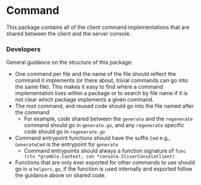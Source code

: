 Command
=======

This package contains all of the client command implementations that are shared between the client and the server console.

### Developers

General guidance on the structure of this package:
 * One command per file and the name of the file should reflect the command it implements (or there about, trivial commands can go into the same file). This makes it easy to find where a command implementation lives within a package or to search by file name if it is not clear which package implements a given command.
 * The root command, and reused code should go into the file named after the command
   * For example, code shared between the `generate` and the `regenerate` command should go in `generate.go`, and any `regenerate` specific code should go in `regenerate.go`
 * Command entrypoint functions should have the suffix `Cmd` e.g., `GenerateCmd` is the entrypoint for `generate`
   * Command entrypoints should always a function signature of `func (ctx *grumble.Context, con *console.SliverConsoleClient)`
 * Functions that are only ever exported for other commands to use should go in a `helpers.go`, if the function is used internally and exported follow the guidance above on shared code.
